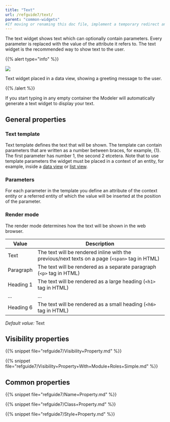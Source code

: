 ```yaml
---
title: "Text"
url: /refguide7/text/
parent: "common-widgets"
#If moving or renaming this doc file, implement a temporary redirect and let the respective team know they should update the URL in the product. See Mapping to Products for more details.
---
```



The text widget shows text which can optionally contain parameters. Every parameter is replaced with the value of the attribute it refers to. The text widget is the recommended way to show text to the user.

{{% alert type="info" %}}

![](/attachments/refguide7/desktop-modeler/pages/common-widgets/text/text.png)

Text widget placed in a data view, showing a greeting message to the user.

{{% /alert %}}

If you start typing in any empty container the Modeler will automatically generate a text widget to display your text.

## General properties

### Text template

Text template defines the text that will be shown. The template can contain parameters that are written as a number between braces, for example, {1}. The first parameter has number 1, the second 2 etcetera. Note that to use template parameters the widget must be placed in a context of an entity, for example, inside a [data view](/refguide7/data-view/) or [list view](/refguide7/list-view/).

### Parameters

For each parameter in the template you define an attribute of the context entity or a referred entity of which the value will be inserted at the position of the parameter.

### Render mode

The render mode determines how the text will be shown in the web browser.

| Value     | Description |
| --------- | ----------- |
| Text      | The text will be rendered inline with the previous/next texts on a page (`<span>` tag in HTML) |
| Paragraph | The text will be rendered as a separate paragraph (`<p>` tag in HTML) |
| Heading 1 | The text will be rendered as a large heading (`<h1>` tag in HTML) |
| ...       | ... |
| Heading 6 | The text will be rendered as a small heading (`<h6>` tag in HTML) |

_Default value:_ Text

## Visibility properties

{{% snippet file="refguide7/Visibility+Property.md" %}}

{{% snippet file="refguide7/Visibility+Property+With+Module+Roles+Simple.md" %}}

## Common properties

{{% snippet file="refguide7/Name+Property.md" %}}

{{% snippet file="refguide7/Class+Property.md" %}}

{{% snippet file="refguide7/Style+Property.md" %}}
